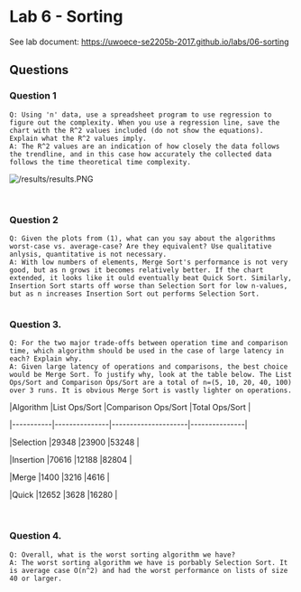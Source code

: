 # Lab 6 - Sorting



See lab document: <https://uwoece-se2205b-2017.github.io/labs/06-sorting>



## Questions


### Question 1
```
Q: Using 'n' data, use a spreadsheet program to use regression to figure out the complexity. When you use a regression line, save the chart with the R^2 values included (do not show the equations). Explain what the R^2 values imply.
A: The R^2 values are an indication of how closely the data follows the trendline, and in this case how accurately the collected data follows the time theoretical time complexity.

```
![/results/results.PNG](/results/results.PNG)

<br />

### Question 2
```
Q: Given the plots from (1), what can you say about the algorithms worst-case vs. average-case? Are they equivalent? Use qualitative anlysis, quantitative is not necessary.
A: With low numbers of elements, Merge Sort's performance is not very good, but as n grows it becomes relatively better. If the chart extended, it looks like it ould eventually beat Quick Sort. Similarly, Insertion Sort starts off worse than Selection Sort for low n-values, but as n increases Insertion Sort out performs Selection Sort. 


```
### Question 3. 
```
Q: For the two major trade-offs between operation time and comparison time, which algorithm should be used in the case of large latency in each? Explain why.
A: Given large latency of operations and comparisons, the best choice would be Merge Sort. To justify why, look at the table below. The List Ops/Sort and Comparison Ops/Sort are a total of n=(5, 10, 20, 40, 100) over 3 runs. It is obvious Merge Sort is vastly lighter on operations. 
```


|Algorithm  |List Ops/Sort  |Comparison Ops/Sort  |Total Ops/Sort |

|-----------|---------------|---------------------|---------------|

|Selection  |29348          |23900                |53248          |

|Insertion  |70616          |12188                |82804          |

|Merge      |1400           |3216                 |4616           |

|Quick      |12652          |3628                 |16280          |


<br/>

### Question 4. 
```
Q: Overall, what is the worst sorting algorithm we have?
A: The worst sorting algorithm we have is porbably Selection Sort. It is average case O(n^2) and had the worst performance on lists of size 40 or larger.

```
